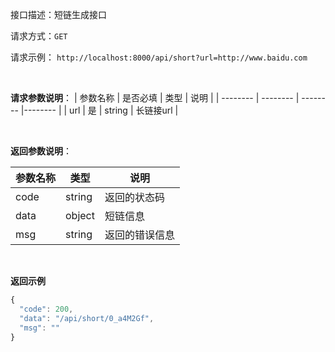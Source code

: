 接口描述：短链生成接口

请求方式：`GET`

请求示例： `http://localhost:8000/api/short?url=http://www.baidu.com`

<br/>

**请求参数说明**：
| 参数名称 | 是否必填 | 类型 | 说明 |
| -------- | -------- | -------- |-------- |
| url | 是 | string | 长链接url |

<br/>

**返回参数说明**：

| 参数名称  | 类型 | 说明 |
| -------- | -------- |-------- |
| code | string | 返回的状态码 |
| data  | object | 短链信息 |
| msg | string | 返回的错误信息 |

<br/>

**返回示例**
```js
{
  "code": 200,
  "data": "/api/short/0_a4M2Gf",
  "msg": ""
}
```